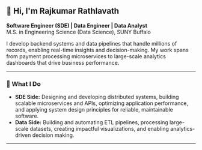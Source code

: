 ## 👋 Hi, I'm Rajkumar Rathlavath
**Software Engineer (SDE) | Data Engineer | Data Analyst**  
M.S. in Engineering Science (Data Science), SUNY Buffalo  

I develop backend systems and data pipelines that handle millions of records, enabling real-time insights and decision-making. My work spans from payment processing microservices to large-scale analytics dashboards that drive business performance.

---

### 🚀 What I Do
- **SDE Side:** Designing and developing distributed systems, building scalable microservices and APIs, optimizing application performance, and applying system design principles for reliable, maintainable software.
- **Data Side:** Building and automating ETL pipelines, processing large-scale datasets, creating impactful visualizations, and enabling analytics-driven decision making.

---


